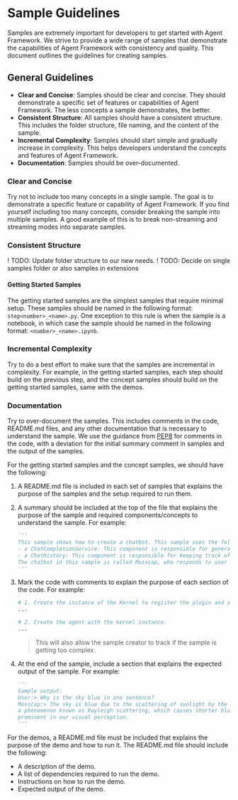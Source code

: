 # Sample Guidelines

Samples are extremely important for developers to get started with Agent Framework. We strive to provide a wide range of samples that demonstrate the capabilities of Agent Framework with consistency and quality. This document outlines the guidelines for creating samples.

## General Guidelines

- **Clear and Concise**: Samples should be clear and concise. They should demonstrate a specific set of features or capabilities of Agent Framework. The less concepts a sample demonstrates, the better.
- **Consistent Structure**: All samples should have a consistent structure. This includes the folder structure, file naming, and the content of the sample.
- **Incremental Complexity**: Samples should start simple and gradually increase in complexity. This helps developers understand the concepts and features of Agent Framework.
- **Documentation**: Samples should be over-documented.

### **Clear and Concise**

Try not to include too many concepts in a single sample. The goal is to demonstrate a specific feature or capability of Agent Framework. If you find yourself including too many concepts, consider breaking the sample into multiple samples. A good example of this is to break non-streaming and streaming modes into separate samples.

### **Consistent Structure**

! TODO: Update folder structure to our new needs.
! TODO: Decide on single samples folder or also samples in extensions

#### Getting Started Samples

The getting started samples are the simplest samples that require minimal setup. These samples should be named in the following format: `step<number>_<name>.py`. One exception to this rule is when the sample is a notebook, in which case the sample should be named in the following format: `<number>_<name>.ipynb`.

### **Incremental Complexity**

Try to do a best effort to make sure that the samples are incremental in complexity. For example, in the getting started samples, each step should build on the previous step, and the concept samples should build on the getting started samples, same with the demos.

### **Documentation**

Try to over-document the samples. This includes comments in the code, README.md files, and any other documentation that is necessary to understand the sample. We use the guidance from [PEP8](https://peps.python.org/pep-0008/#comments) for comments in the code, with a deviation for the initial summary comment in samples and the output of the samples.

For the getting started samples and the concept samples, we should have the following:

1. A README.md file is included in each set of samples that explains the purpose of the samples and the setup required to run them.
2. A summary should be included at the top of the file that explains the purpose of the sample and required components/concepts to understand the sample. For example:

    ```python
    '''
    This sample shows how to create a chatbot. This sample uses the following two main components:
    - a ChatCompletionService: This component is responsible for generating responses to user messages.
    - a ChatHistory: This component is responsible for keeping track of the chat history.
    The chatbot in this sample is called Mosscap, who responds to user messages with long flowery prose.
    '''
    ```

3. Mark the code with comments to explain the purpose of each section of the code. For example:

    ```python
    # 1. Create the instance of the Kernel to register the plugin and service.
    ...
    
    # 2. Create the agent with the kernel instance.
    ...
    ```

    > This will also allow the sample creator to track if the sample is getting too complex.

4. At the end of the sample, include a section that explains the expected output of the sample. For example:

    ```python
    '''
    Sample output:
    User:> Why is the sky blue in one sentence?
    Mosscap:> The sky is blue due to the scattering of sunlight by the molecules in the Earth's atmosphere,
    a phenomenon known as Rayleigh scattering, which causes shorter blue wavelengths to become more
    prominent in our visual perception.    
    '''
    ```

For the demos, a README.md file must be included that explains the purpose of the demo and how to run it. The README.md file should include the following:

- A description of the demo.
- A list of dependencies required to run the demo.
- Instructions on how to run the demo.
- Expected output of the demo.
